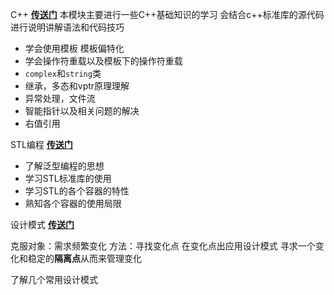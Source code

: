 C++
[**传送门**](C++进阶/index.md)
本模块主要进行一些C++基础知识的学习
会结合c++标准库的源代码进行说明讲解语法和代码技巧

* 学会使用模板  模板偏特化
* 学会操作符重载以及模板下的操作符重载
* `complex`和`string`类
* 继承，多态和vptr原理理解
* 异常处理，文件流
* 智能指针以及相关问题的解决
* 右值引用

STL编程
[**传送门**](STL泛型编程/day01.md)

* 了解泛型编程的思想
* 学习STL标准库的使用
* 学习STL的各个容器的特性
* 熟知各个容器的使用局限

设计模式
[**传送门**](设计模式/index.md)

克服对象：需求频繁变化
方法：寻找变化点 在变化点出应用设计模式
寻求一个变化和稳定的**隔离点**从而来管理变化

了解几个常用设计模式
